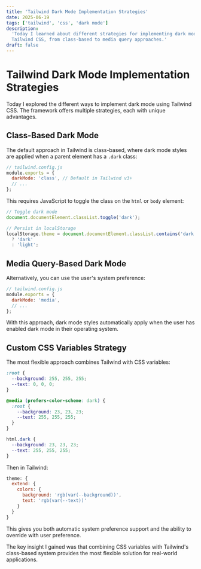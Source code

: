 ```yaml
---
title: 'Tailwind Dark Mode Implementation Strategies'
date: 2025-06-19
tags: ['tailwind', 'css', 'dark mode']
description:
  'Today I learned about different strategies for implementing dark mode with
  Tailwind CSS, from class-based to media query approaches.'
draft: false
---
```


# Tailwind Dark Mode Implementation Strategies

Today I explored the different ways to implement dark mode using Tailwind CSS.
The framework offers multiple strategies, each with unique advantages.

## Class-Based Dark Mode

The default approach in Tailwind is class-based, where dark mode styles are
applied when a parent element has a `.dark` class:

```js
// tailwind.config.js
module.exports = {
  darkMode: 'class', // Default in Tailwind v3+
  // ...
};
```

This requires JavaScript to toggle the class on the `html` or `body` element:

```js
// Toggle dark mode
document.documentElement.classList.toggle('dark');

// Persist in localStorage
localStorage.theme = document.documentElement.classList.contains('dark')
  ? 'dark'
  : 'light';
```

## Media Query-Based Dark Mode

Alternatively, you can use the user's system preference:

```js
// tailwind.config.js
module.exports = {
  darkMode: 'media',
  // ...
};
```

With this approach, dark mode styles automatically apply when the user has
enabled dark mode in their operating system.

## Custom CSS Variables Strategy

The most flexible approach combines Tailwind with CSS variables:

```css
:root {
  --background: 255, 255, 255;
  --text: 0, 0, 0;
}

@media (prefers-color-scheme: dark) {
  :root {
    --background: 23, 23, 23;
    --text: 255, 255, 255;
  }
}

html.dark {
  --background: 23, 23, 23;
  --text: 255, 255, 255;
}
```

Then in Tailwind:

```js
theme: {
  extend: {
    colors: {
      background: 'rgb(var(--background))',
      text: 'rgb(var(--text))'
    }
  }
}
```

This gives you both automatic system preference support and the ability to
override with user preference.

The key insight I gained was that combining CSS variables with Tailwind's
class-based system provides the most flexible solution for real-world
applications.

